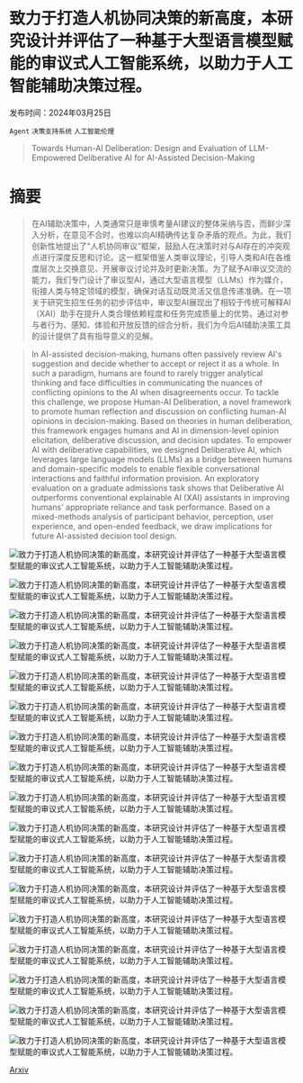 # 致力于打造人机协同决策的新高度，本研究设计并评估了一种基于大型语言模型赋能的审议式人工智能系统，以助力于人工智能辅助决策过程。

发布时间：2024年03月25日

`Agent` `决策支持系统` `人工智能伦理`

> Towards Human-AI Deliberation: Design and Evaluation of LLM-Empowered Deliberative AI for AI-Assisted Decision-Making

# 摘要

> 在AI辅助决策中，人类通常只是审慎考量AI建议的整体采纳与否，而鲜少深入分析，在意见不合时，也难以向AI精确传达复杂矛盾的观点。为此，我们创新性地提出了“人机协同审议”框架，鼓励人在决策时对与AI存在的冲突观点进行深度反思和讨论。这一框架借鉴人类审议理论，引导人类和AI在各维度层次上交换意见、开展审议讨论并及时更新决策。为了赋予AI审议交流的能力，我们专门设计了审议型AI，通过大型语言模型（LLMs）作为媒介，衔接人类与特定领域的模型，确保对话互动既灵活又信息传递准确。在一项关于研究生招生任务的初步评估中，审议型AI展现出了相较于传统可解释AI（XAI）助手在提升人类合理依赖程度和任务完成质量上的优势。通过对参与者行为、感知、体验和开放反馈的综合分析，我们为今后AI辅助决策工具的设计提供了具有指导意义的见解。

> In AI-assisted decision-making, humans often passively review AI's suggestion and decide whether to accept or reject it as a whole. In such a paradigm, humans are found to rarely trigger analytical thinking and face difficulties in communicating the nuances of conflicting opinions to the AI when disagreements occur. To tackle this challenge, we propose Human-AI Deliberation, a novel framework to promote human reflection and discussion on conflicting human-AI opinions in decision-making. Based on theories in human deliberation, this framework engages humans and AI in dimension-level opinion elicitation, deliberative discussion, and decision updates. To empower AI with deliberative capabilities, we designed Deliberative AI, which leverages large language models (LLMs) as a bridge between humans and domain-specific models to enable flexible conversational interactions and faithful information provision. An exploratory evaluation on a graduate admissions task shows that Deliberative AI outperforms conventional explainable AI (XAI) assistants in improving humans' appropriate reliance and task performance. Based on a mixed-methods analysis of participant behavior, perception, user experience, and open-ended feedback, we draw implications for future AI-assisted decision tool design.

![致力于打造人机协同决策的新高度，本研究设计并评估了一种基于大型语言模型赋能的审议式人工智能系统，以助力于人工智能辅助决策过程。](../../../paper_images/2403.16812/x1.png)

![致力于打造人机协同决策的新高度，本研究设计并评估了一种基于大型语言模型赋能的审议式人工智能系统，以助力于人工智能辅助决策过程。](../../../paper_images/2403.16812/x2.png)

![致力于打造人机协同决策的新高度，本研究设计并评估了一种基于大型语言模型赋能的审议式人工智能系统，以助力于人工智能辅助决策过程。](../../../paper_images/2403.16812/x3.png)

![致力于打造人机协同决策的新高度，本研究设计并评估了一种基于大型语言模型赋能的审议式人工智能系统，以助力于人工智能辅助决策过程。](../../../paper_images/2403.16812/x4.png)

![致力于打造人机协同决策的新高度，本研究设计并评估了一种基于大型语言模型赋能的审议式人工智能系统，以助力于人工智能辅助决策过程。](../../../paper_images/2403.16812/x5.png)

![致力于打造人机协同决策的新高度，本研究设计并评估了一种基于大型语言模型赋能的审议式人工智能系统，以助力于人工智能辅助决策过程。](../../../paper_images/2403.16812/x6.png)

![致力于打造人机协同决策的新高度，本研究设计并评估了一种基于大型语言模型赋能的审议式人工智能系统，以助力于人工智能辅助决策过程。](../../../paper_images/2403.16812/x7.png)

![致力于打造人机协同决策的新高度，本研究设计并评估了一种基于大型语言模型赋能的审议式人工智能系统，以助力于人工智能辅助决策过程。](../../../paper_images/2403.16812/x8.png)

![致力于打造人机协同决策的新高度，本研究设计并评估了一种基于大型语言模型赋能的审议式人工智能系统，以助力于人工智能辅助决策过程。](../../../paper_images/2403.16812/x9.png)

![致力于打造人机协同决策的新高度，本研究设计并评估了一种基于大型语言模型赋能的审议式人工智能系统，以助力于人工智能辅助决策过程。](../../../paper_images/2403.16812/x10.png)

![致力于打造人机协同决策的新高度，本研究设计并评估了一种基于大型语言模型赋能的审议式人工智能系统，以助力于人工智能辅助决策过程。](../../../paper_images/2403.16812/x11.png)

![致力于打造人机协同决策的新高度，本研究设计并评估了一种基于大型语言模型赋能的审议式人工智能系统，以助力于人工智能辅助决策过程。](../../../paper_images/2403.16812/x12.png)

![致力于打造人机协同决策的新高度，本研究设计并评估了一种基于大型语言模型赋能的审议式人工智能系统，以助力于人工智能辅助决策过程。](../../../paper_images/2403.16812/x13.png)

![致力于打造人机协同决策的新高度，本研究设计并评估了一种基于大型语言模型赋能的审议式人工智能系统，以助力于人工智能辅助决策过程。](../../../paper_images/2403.16812/x14.png)

![致力于打造人机协同决策的新高度，本研究设计并评估了一种基于大型语言模型赋能的审议式人工智能系统，以助力于人工智能辅助决策过程。](../../../paper_images/2403.16812/x15.png)

![致力于打造人机协同决策的新高度，本研究设计并评估了一种基于大型语言模型赋能的审议式人工智能系统，以助力于人工智能辅助决策过程。](../../../paper_images/2403.16812/x16.png)

![致力于打造人机协同决策的新高度，本研究设计并评估了一种基于大型语言模型赋能的审议式人工智能系统，以助力于人工智能辅助决策过程。](../../../paper_images/2403.16812/x17.png)

[Arxiv](https://arxiv.org/abs/2403.16812)